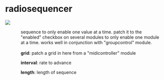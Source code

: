 
<a name=radiosequencer></a><br>
# <b>radiosequencer</b>
<img src="../images/radiosequencer.png"><br>
<div style="display:inline-block;margin-left:50px;">
sequence to only enable one value at a time. patch it to the "enabled" checkbox on several modules to only enable one module at a time. works well in conjunction with "groupcontrol" module.<br/><br/>
<b>grid</b>: patch a grid in here from a "midicontroller" module<br>

<b>interval</b>: rate to advance<br>

<b>length</b>: length of sequence<br>
